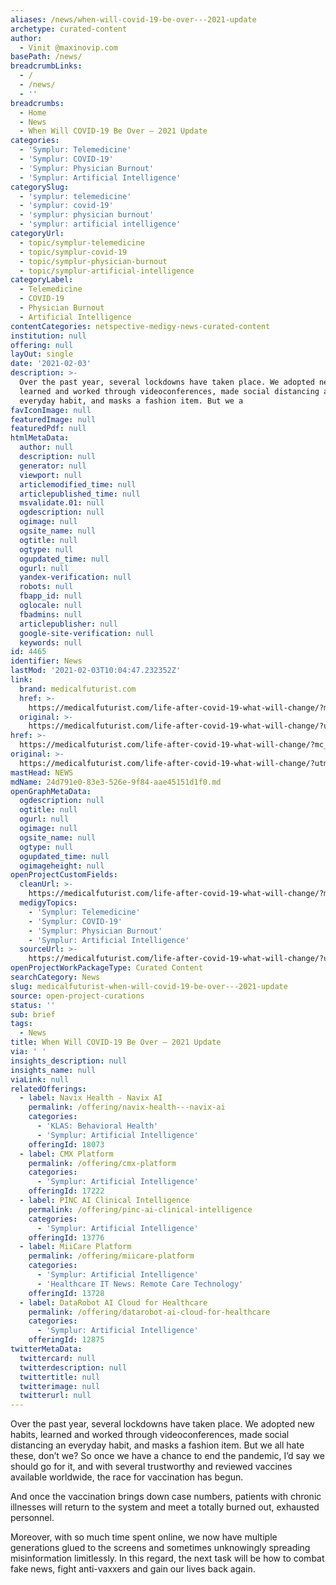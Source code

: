 ```yaml
---
aliases: /news/when-will-covid-19-be-over---2021-update
archetype: curated-content
author:
  - Vinit @maxinovip.com
basePath: /news/
breadcrumbLinks:
  - /
  - /news/
  - ''
breadcrumbs:
  - Home
  - News
  - When Will COVID-19 Be Over – 2021 Update
categories:
  - 'Symplur: Telemedicine'
  - 'Symplur: COVID-19'
  - 'Symplur: Physician Burnout'
  - 'Symplur: Artificial Intelligence'
categorySlug:
  - 'symplur: telemedicine'
  - 'symplur: covid-19'
  - 'symplur: physician burnout'
  - 'symplur: artificial intelligence'
categoryUrl:
  - topic/symplur-telemedicine
  - topic/symplur-covid-19
  - topic/symplur-physician-burnout
  - topic/symplur-artificial-intelligence
categoryLabel:
  - Telemedicine
  - COVID-19
  - Physician Burnout
  - Artificial Intelligence
contentCategories: netspective-medigy-news-curated-content
institution: null
offering: null
layOut: single
date: '2021-02-03'
description: >-
  Over the past year, several lockdowns have taken place. We adopted new habits,
  learned and worked through videoconferences, made social distancing an
  everyday habit, and masks a fashion item. But we a
favIconImage: null
featuredImage: null
featuredPdf: null
htmlMetaData:
  author: null
  description: null
  generator: null
  viewport: null
  articlemodified_time: null
  articlepublished_time: null
  msvalidate.01: null
  ogdescription: null
  ogimage: null
  ogsite_name: null
  ogtitle: null
  ogtype: null
  ogupdated_time: null
  ogurl: null
  yandex-verification: null
  robots: null
  fbapp_id: null
  oglocale: null
  fbadmins: null
  articlepublisher: null
  google-site-verification: null
  keywords: null
id: 4465
identifier: News
lastMod: '2021-02-03T10:04:47.232352Z'
link:
  brand: medicalfuturist.com
  href: >-
    https://medicalfuturist.com/life-after-covid-19-what-will-change/?mc_cid=e289dff047&mc_eid=3c0d0b8003
  original: >-
    https://medicalfuturist.com/life-after-covid-19-what-will-change/?utm_source=The%20Medical%20Futurist%20Newsletter&utm_campaign=e289dff047-EMAIL_CAMPAIGN_2021_1_26_COPY_01&utm_medium=email&utm_term=0_efd6a3cd08-e289dff047-420826588&mc_cid=e289dff047&mc_eid=3c0d0b8003
href: >-
  https://medicalfuturist.com/life-after-covid-19-what-will-change/?mc_cid=e289dff047&mc_eid=3c0d0b8003
original: >-
  https://medicalfuturist.com/life-after-covid-19-what-will-change/?utm_source=The%20Medical%20Futurist%20Newsletter&utm_campaign=e289dff047-EMAIL_CAMPAIGN_2021_1_26_COPY_01&utm_medium=email&utm_term=0_efd6a3cd08-e289dff047-420826588&mc_cid=e289dff047&mc_eid=3c0d0b8003
mastHead: NEWS
mdName: 24d791e0-83e3-526e-9f84-aae45151d1f0.md
openGraphMetaData:
  ogdescription: null
  ogtitle: null
  ogurl: null
  ogimage: null
  ogsite_name: null
  ogtype: null
  ogupdated_time: null
  ogimageheight: null
openProjectCustomFields:
  cleanUrl: >-
    https://medicalfuturist.com/life-after-covid-19-what-will-change/?mc_cid=e289dff047&mc_eid=3c0d0b8003
  medigyTopics:
    - 'Symplur: Telemedicine'
    - 'Symplur: COVID-19'
    - 'Symplur: Physician Burnout'
    - 'Symplur: Artificial Intelligence'
  sourceUrl: >-
    https://medicalfuturist.com/life-after-covid-19-what-will-change/?utm_source=The%20Medical%20Futurist%20Newsletter&utm_campaign=e289dff047-EMAIL_CAMPAIGN_2021_1_26_COPY_01&utm_medium=email&utm_term=0_efd6a3cd08-e289dff047-420826588&mc_cid=e289dff047&mc_eid=3c0d0b8003
openProjectWorkPackageType: Curated Content
searchCategory: News
slug: medicalfuturist-when-will-covid-19-be-over---2021-update
source: open-project-curations
status: ''
sub: brief
tags:
  - News
title: When Will COVID-19 Be Over – 2021 Update
via: ' '
insights_description: null
insights_name: null
viaLink: null
relatedOfferings:
  - label: Navix Health - Navix AI
    permalink: /offering/navix-health---navix-ai
    categories:
      - 'KLAS: Behavioral Health'
      - 'Symplur: Artificial Intelligence'
    offeringId: 18073
  - label: CMX Platform
    permalink: /offering/cmx-platform
    categories:
      - 'Symplur: Artificial Intelligence'
    offeringId: 17222
  - label: PINC AI Clinical Intelligence
    permalink: /offering/pinc-ai-clinical-intelligence
    categories:
      - 'Symplur: Artificial Intelligence'
    offeringId: 13776
  - label: MiiCare Platform
    permalink: /offering/miicare-platform
    categories:
      - 'Symplur: Artificial Intelligence'
      - 'Healthcare IT News: Remote Care Technology'
    offeringId: 13728
  - label: DataRobot AI Cloud for Healthcare
    permalink: /offering/datarobot-ai-cloud-for-healthcare
    categories:
      - 'Symplur: Artificial Intelligence'
    offeringId: 12875
twitterMetaData:
  twittercard: null
  twitterdescription: null
  twittertitle: null
  twitterimage: null
  twitterurl: null
---
```

<p>Over the past year, several lockdowns have taken place. We adopted new habits, learned and worked through videoconferences, made social distancing an everyday habit, and masks a fashion item. But we all hate these, don’t we? So once we have a chance to end the pandemic, I’d say we should go for it, and with several trustworthy and reviewed vaccines available worldwide, the race for vaccination has begun.&nbsp;</p><p>And once the vaccination brings down case numbers, patients with chronic illnesses will return to the system and meet a totally burned out, exhausted personnel.</p><p>Moreover, with so much time spent online, we now have multiple generations glued to the screens and sometimes unknowingly spreading misinformation limitlessly. In this regard, the next task will be how to combat fake news, fight anti-vaxxers and gain our lives back again.</p>